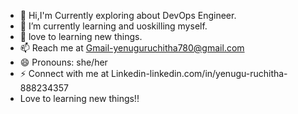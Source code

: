 - 👋 Hi,I'm Currently exploring about DevOps Engineer.
- 🌱 I’m currently learning and uoskilling myself.
- 💞️ love to learning new things.
- 📫 Reach me at Gmail-yenuguruchitha780@gmail.com
- 😄 Pronouns: she/her
- ⚡ Connect with me at Linkedin-linkedin.com/in/yenugu-ruchitha-888234357
- Love to learning new things!!
